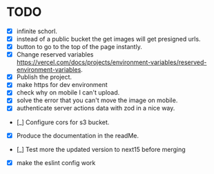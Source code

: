 # TODO

- [x] infinite schorl.
- [x] instead of a public bucket the get images will get presigned urls.
- [x] button to go to the top of the page instantly.
- [x] Change reserved variables https://vercel.com/docs/projects/environment-variables/reserved-environment-variables.
- [x] Publish the project.
- [x] make https for dev environment
- [x] check why on mobile I can't upload.
- [x] solve the error that you can't move the image on mobile.
- [x] authenticate server actions data with zod in a nice way.
- [_] Configure cors for s3 bucket.
- [x] Produce the documentation in the readMe.
- [_] Test more the updated version to next15 before merging
- [x] make the eslint config work
